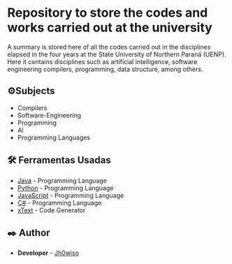 # Repository to store the codes and works carried out at the university

A summary is stored here of all the codes carried out in the disciplines elapsed in the four years at the State University of Northern Paraná (UENP). Here it contains disciplines such as artificial intelligence, software engineering compilers, programming, data structure, among others.

## ⚙️Subjects

* Compilers
* Software-Engineering
* Programming
* AI
* Programming Languages

## 🛠️ Ferramentas Usadas

* [Java](https://docs.oracle.com/en/java/) - Programming Language
* [Python](https://docs.python.org/3/) - Programming Language
* [JavaScript](https://developer.mozilla.org/en-US/docs/Web/JavaScript) - Programming Language
* [C#](https://learn.microsoft.com/en-us/dotnet/csharp/) - Programming Language
* [xText](https://learn.microsoft.com/en-us/dotnet/csharp/) - Code Generator

## ✒️ Author

* **Developer** - [Jh0wjso](https://github.com/Jh0wjso)
